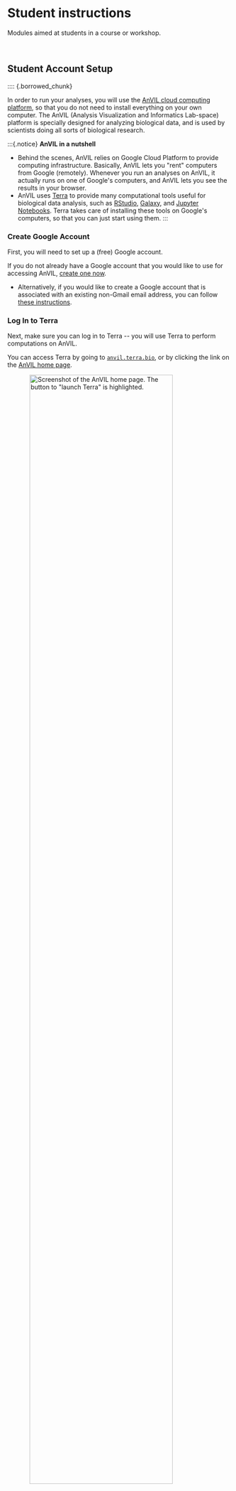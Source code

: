 # Student instructions

Modules aimed at students in a course or workshop.
 
<br>
 
## Student Account Setup
 
:::: {.borrowed_chunk}

In order to run your analyses, you will use the [AnVIL cloud computing platform](https://anvilproject.org/), so that you do not need to install everything on your own computer.  The AnVIL (Analysis Visualization and Informatics Lab-space) platform is specially designed for analyzing biological data, and is used by scientists doing all sorts of biological research.

:::{.notice}
**AnVIL in a nutshell**

- Behind the scenes, AnVIL relies on Google Cloud Platform to provide computing infrastructure.  Basically, AnVIL lets you "rent" computers from Google (remotely).  Whenever you run an analyses on AnVIL, it actually runs on one of Google's computers, and AnVIL lets you see the results in your browser.
- AnVIL uses [Terra](https://anvil.terra.bio/) to provide many computational tools useful for biological data analysis, such as [RStudio](https://www.rstudio.com/products/rstudio/), [Galaxy](https://usegalaxy.org/), and [Jupyter Notebooks](https://jupyter.org/).  Terra takes care of installing these tools on Google's computers, so that you can just start using them.
:::

### Create Google Account

First, you will need to set up a (free) Google account.

If you do not already have a Google account that you would like to use for accessing AnVIL, [create one now](https://accounts.google.com/SignUp).

- Alternatively, if you would like to create a Google account that is associated with an existing non-Gmail email address, you can follow [these instructions](https://support.terra.bio/hc/en-us/articles/360029186611).

### Log In to Terra

Next, make sure you can log in to Terra -- you will use Terra to perform computations on AnVIL. 

You can access Terra by going to [`anvil.terra.bio`](https://anvil.terra.bio/), or by clicking the link on the [AnVIL home page](https://anvilproject.org/).


<img src="08-student_modules_files/figure-html//1tyt8ifxD3y7QW3nN27jh02aPrBvNEo1GN_u2Ne_UngM_gde7783227e_0_31.png" title="Screenshot of the AnVIL home page. The button to &quot;launch Terra&quot; is highlighted." alt="Screenshot of the AnVIL home page. The button to &quot;launch Terra&quot; is highlighted." width="80%" style="display: block; margin: auto;" />

Open Terra, and you should be prompted to sign in with your Google account.

### Share Username

Finally, make sure your instructor has your Google account username (e.g. `myname@gmail.com`), so they can give you access to everything you need.

- Make sure there are no typos!
- If you have multiple Google accounts, make sure you give them the username that you will be using to access AnVIL

:::{.warning}
It is *very important* that you share the Google account you will be using to access AnVIL with with your instructor! Otherwise, the instructor cannot add you to Billing Projects or Workspaces, and you will be unable to proceed with your assignments.
:::
::::

## Student instructions for cloning a Workspace

These instructions can be customized to a specific workspace by setting certain variables before running `cow::borrow_chapter()`.  If these variables have not been set, reasonable defaults are provided (e.g. "ask your instructor").

### With no variables set:

:::: {.borrowed_chunk}

:::{.warning}
This **will not work** until your instructor has given you permission to spend money to "rent" the computers that will power your analyses (by adding you to a "Billing Project").
:::

On AnVIL, you access files and computers through **Workspaces**.  Each Workspace functions almost like a mini code laboratory - it is a place where data can be examined, stored, and analyzed. The first thing we want to do is to copy or “clone” a Workspace to create a space for you to experiment.  This will give you access to

- the files you will need (data, code)
- the computing environment you will use

:::{.notice}
**Tip**
At this point, it might make things easier to open up a new window in your browser and split your screen. That way, you can follow along with this guide on one side and execute the steps on the other.
:::

To clone an AnVIL Workspace:

1. Open Terra - use a web browser to go to [`anvil.terra.bio`](https://anvil.terra.bio/)

1. In the drop-down menu on the left, navigate to "Workspaces". Click the triple bar in the top left corner to access the menu. Click "Workspaces".

    <img src="08-student_modules_files/figure-html//1a5Da6qX9BG7Q_6XAz7MvlDyWTvssm2hWwuo1WFJXb_0_g117989bd49c_0_150.png" title="Screenshot of Terra drop-down menu.  The &quot;hamburger&quot; button to extend the drop-down menu is highlighted, and the menu item &quot;Workspaces&quot; is highlighted." alt="Screenshot of Terra drop-down menu.  The &quot;hamburger&quot; button to extend the drop-down menu is highlighted, and the menu item &quot;Workspaces&quot; is highlighted." width="100%" />

1. You are automatically directed to the "MY WORKSPACES" tab.  Here you can see any Workspaces that have been shared with you, along with your permission level.  Depending on how your instructor has set things up, you may or may not see any Workspaces in this tab.

    <img src="08-student_modules_files/figure-html//1a5Da6qX9BG7Q_6XAz7MvlDyWTvssm2hWwuo1WFJXb_0_g17144dbacd0_0_303.png" title="Screenshot of Terra Workspaces page with the &quot;MY WORKSPACES&quot; tab selected.  The &quot;MY WORKSPACES&quot; tab and the column showing permission level are highlighted." alt="Screenshot of Terra Workspaces page with the &quot;MY WORKSPACES&quot; tab selected.  The &quot;MY WORKSPACES&quot; tab and the column showing permission level are highlighted." width="100%" />
    
1. Locate the Workspace **specified by your instructor**.  (The images below show the SARS-CoV-2-Genome Workspace as an example, but you should look for the Workspace  **specified by your instructor**.)
    a. If it has been shared with you ahead of time, it will appear in "MY WORKSPACES".  

    <img src="08-student_modules_files/figure-html//1a5Da6qX9BG7Q_6XAz7MvlDyWTvssm2hWwuo1WFJXb_0_g17144dbacd0_0_337.png" title="Screenshot of Terra Workspaces page with the &quot;MY WORKSPACES&quot; tab selected. The &quot;MY WORKSPACES&quot; tab and a Workspace name are highlighted." alt="Screenshot of Terra Workspaces page with the &quot;MY WORKSPACES&quot; tab selected. The &quot;MY WORKSPACES&quot; tab and a Workspace name are highlighted." width="100%" />
    b. Otherwise, select the "PUBLIC" tab.  In the top search bar, type the Workspace name **specified by your instructor**.

    <img src="08-student_modules_files/figure-html//1a5Da6qX9BG7Q_6XAz7MvlDyWTvssm2hWwuo1WFJXb_0_g17144dbacd0_0_327.png" title="Screenshot of Terra Workspaces page with the &quot;PUBLIC&quot; tab selected. The &quot;PUBLIC&quot; tab and search box are highlighted.  The the user has typed in the term &quot;sars&quot;. A Workspace related to SARS appears in the results." alt="Screenshot of Terra Workspaces page with the &quot;PUBLIC&quot; tab selected. The &quot;PUBLIC&quot; tab and search box are highlighted.  The the user has typed in the term &quot;sars&quot;. A Workspace related to SARS appears in the results." width="100%" />
    c. You can also go directly to the Workspace by clicking this link: ask your instructor.
    
1. Clone the workspace by clicking the teardrop button (![teardrop button](https://raw.githubusercontent.com/jhudsl/AnVIL_Template/child/child_assets/teardrop_button.png){width=25px}). Select "Clone".  Or, if you have opened the Workspace, you can find the teardrop button on the top right of the Workspace.

    <img src="08-student_modules_files/figure-html//1a5Da6qX9BG7Q_6XAz7MvlDyWTvssm2hWwuo1WFJXb_0_g17144dbacd0_0_344.png" title="Screenshot showing the teardrop button. The button has been clicked revealing the &quot;clone&quot; option. The Clone option and the teardrop button are highlighted." alt="Screenshot showing the teardrop button. The button has been clicked revealing the &quot;clone&quot; option. The Clone option and the teardrop button are highlighted." width="100%" />
    <img src="08-student_modules_files/figure-html//1a5Da6qX9BG7Q_6XAz7MvlDyWTvssm2hWwuo1WFJXb_0_g117abafa453_0_577.png" title="Screenshot of the Dashboard for the Workspace that we want to clone. The teardrop button has been clicked to bring up the options. The &quot;Clone&quot; option from the list is highlighted." alt="Screenshot of the Dashboard for the Workspace that we want to clone. The teardrop button has been clicked to bring up the options. The &quot;Clone&quot; option from the list is highlighted." width="100%" />

1. You will see a popup box appear, asking you to configure your Workspace
    a. Give your Workspace clone a name by adding an underscore ("_") and your name. For example, \"specified by your instructor_Firstname_Lastname\".
    a. Select the Billing Project provided by your instructor.
    a. Leave the bottom two boxes as-is.
    a. Click “CLONE WORKSPACE”.
    
    <img src="08-student_modules_files/figure-html//1a5Da6qX9BG7Q_6XAz7MvlDyWTvssm2hWwuo1WFJXb_0_g17144dbacd0_0_352.png" title="Screenshot showing the &quot;clone a workspace&quot; popout. The Workspace name, Billing Project, and Clone Workspace button have been filled in and highlighted." alt="Screenshot showing the &quot;clone a workspace&quot; popout. The Workspace name, Billing Project, and Clone Workspace button have been filled in and highlighted." width="100%" />

1. The new Workspace should now show up under "MY WORKSPACES".  You now have your own copy of the Workspace to work in.
::::

### With variables set:

:::: {.borrowed_chunk}

:::{.warning}
This **will not work** until your instructor has given you permission to spend money to "rent" the computers that will power your analyses (by adding you to a "Billing Project").
:::

On AnVIL, you access files and computers through **Workspaces**.  Each Workspace functions almost like a mini code laboratory - it is a place where data can be examined, stored, and analyzed. The first thing we want to do is to copy or “clone” a Workspace to create a space for you to experiment.  This will give you access to

- the files you will need (data, code)
- the computing environment you will use

:::{.notice}
**Tip**
At this point, it might make things easier to open up a new window in your browser and split your screen. That way, you can follow along with this guide on one side and execute the steps on the other.
:::

To clone an AnVIL Workspace:

1. Open Terra - use a web browser to go to [`anvil.terra.bio`](https://anvil.terra.bio/)

1. In the drop-down menu on the left, navigate to "Workspaces". Click the triple bar in the top left corner to access the menu. Click "Workspaces".

    <img src="08-student_modules_files/figure-html//1a5Da6qX9BG7Q_6XAz7MvlDyWTvssm2hWwuo1WFJXb_0_g117989bd49c_0_150.png" title="Screenshot of Terra drop-down menu.  The &quot;hamburger&quot; button to extend the drop-down menu is highlighted, and the menu item &quot;Workspaces&quot; is highlighted." alt="Screenshot of Terra drop-down menu.  The &quot;hamburger&quot; button to extend the drop-down menu is highlighted, and the menu item &quot;Workspaces&quot; is highlighted." width="100%" />

1. You are automatically directed to the "MY WORKSPACES" tab.  Here you can see any Workspaces that have been shared with you, along with your permission level.  Depending on how your instructor has set things up, you may or may not see any Workspaces in this tab.

    <img src="08-student_modules_files/figure-html//1a5Da6qX9BG7Q_6XAz7MvlDyWTvssm2hWwuo1WFJXb_0_g17144dbacd0_0_303.png" title="Screenshot of Terra Workspaces page with the &quot;MY WORKSPACES&quot; tab selected.  The &quot;MY WORKSPACES&quot; tab and the column showing permission level are highlighted." alt="Screenshot of Terra Workspaces page with the &quot;MY WORKSPACES&quot; tab selected.  The &quot;MY WORKSPACES&quot; tab and the column showing permission level are highlighted." width="100%" />
    
1. Locate the Workspace **Example_Workspace**.  (The images below show the SARS-CoV-2-Genome Workspace as an example, but you should look for the Workspace  **Example_Workspace**.)
    a. If it has been shared with you ahead of time, it will appear in "MY WORKSPACES".  

    <img src="08-student_modules_files/figure-html//1a5Da6qX9BG7Q_6XAz7MvlDyWTvssm2hWwuo1WFJXb_0_g17144dbacd0_0_337.png" title="Screenshot of Terra Workspaces page with the &quot;MY WORKSPACES&quot; tab selected. The &quot;MY WORKSPACES&quot; tab and a Workspace name are highlighted." alt="Screenshot of Terra Workspaces page with the &quot;MY WORKSPACES&quot; tab selected. The &quot;MY WORKSPACES&quot; tab and a Workspace name are highlighted." width="100%" />
    b. Otherwise, select the "PUBLIC" tab.  In the top search bar, type the Workspace name **Example_Workspace**.

    <img src="08-student_modules_files/figure-html//1a5Da6qX9BG7Q_6XAz7MvlDyWTvssm2hWwuo1WFJXb_0_g17144dbacd0_0_327.png" title="Screenshot of Terra Workspaces page with the &quot;PUBLIC&quot; tab selected. The &quot;PUBLIC&quot; tab and search box are highlighted.  The the user has typed in the term &quot;sars&quot;. A Workspace related to SARS appears in the results." alt="Screenshot of Terra Workspaces page with the &quot;PUBLIC&quot; tab selected. The &quot;PUBLIC&quot; tab and search box are highlighted.  The the user has typed in the term &quot;sars&quot;. A Workspace related to SARS appears in the results." width="100%" />
    c. You can also go directly to the Workspace by clicking this link: http://example.com/.
    
1. Clone the workspace by clicking the teardrop button (![teardrop button](https://raw.githubusercontent.com/jhudsl/AnVIL_Template/child/child_assets/teardrop_button.png){width=25px}). Select "Clone".  Or, if you have opened the Workspace, you can find the teardrop button on the top right of the Workspace.

    <img src="08-student_modules_files/figure-html//1a5Da6qX9BG7Q_6XAz7MvlDyWTvssm2hWwuo1WFJXb_0_g17144dbacd0_0_344.png" title="Screenshot showing the teardrop button. The button has been clicked revealing the &quot;clone&quot; option. The Clone option and the teardrop button are highlighted." alt="Screenshot showing the teardrop button. The button has been clicked revealing the &quot;clone&quot; option. The Clone option and the teardrop button are highlighted." width="100%" />
    <img src="08-student_modules_files/figure-html//1a5Da6qX9BG7Q_6XAz7MvlDyWTvssm2hWwuo1WFJXb_0_g117abafa453_0_577.png" title="Screenshot of the Dashboard for the Workspace that we want to clone. The teardrop button has been clicked to bring up the options. The &quot;Clone&quot; option from the list is highlighted." alt="Screenshot of the Dashboard for the Workspace that we want to clone. The teardrop button has been clicked to bring up the options. The &quot;Clone&quot; option from the list is highlighted." width="100%" />

1. You will see a popup box appear, asking you to configure your Workspace
    a. Give your Workspace clone a name by adding an underscore ("_") and your name. For example, \"Example_Workspace_Firstname_Lastname\".
    a. Select the Billing Project Example Billing Project.
    a. Leave the bottom two boxes as-is.
    a. Click “CLONE WORKSPACE”.
    
    <img src="08-student_modules_files/figure-html//1a5Da6qX9BG7Q_6XAz7MvlDyWTvssm2hWwuo1WFJXb_0_g17144dbacd0_0_352.png" title="Screenshot showing the &quot;clone a workspace&quot; popout. The Workspace name, Billing Project, and Clone Workspace button have been filled in and highlighted." alt="Screenshot showing the &quot;clone a workspace&quot; popout. The Workspace name, Billing Project, and Clone Workspace button have been filled in and highlighted." width="100%" />

1. The new Workspace should now show up under "MY WORKSPACES".  You now have your own copy of the Workspace to work in.
::::

## Student instructions for launching RStudio

The module below is specially customized for students, allowing you to give more specific instructions on the settings for their RStudio environment.  There are several other general purpose modules that may also be useful for students (e.g. Pausing RStudio, Deleting RStudio) that can be found in other chapters of this book.

The following instructions can be customized by setting certain variables before running `cow::borrow_chapter()`. Developers should create these variables as a list `AnVIL_module_settings`. The following variables can be provided:

- `audience` = Defaults to `general`, telling them to use the default RStudio settings. If `audience` is set to `student`, it gives more specific instructions.
- `docker_image` = Optional, it will tell them to open the customization dialogue and direct them on how to set the image.
- `startup_script` =  Optional, it will tell them to open the customization dialogue and direct them on how to set the script.

### Using default RStudio environment:

:::: {.borrowed_chunk}

:::{.warning}
AnVIL is very versatile and can scale up to use very powerful cloud computers. It's very important that you select the cloud computing environment described here to avoid runaway costs.
:::



1. Open Terra - use a web browser to go to [`anvil.terra.bio`](https://anvil.terra.bio/)

1. In the drop-down menu on the left, navigate to "Workspaces". Click the triple bar in the top left corner to access the menu. Click "Workspaces".

    <img src="08-student_modules_files/figure-html//1a35Mb8f0M-bQkBcHa1cyQc6YxXoBLtExCz96nv08vkA_g117989bd49c_0_150.png" title="Screenshot of Terra drop-down menu.  The &quot;hamburger&quot; button to extend the drop-down menu is highlighted, and the menu item &quot;Workspaces&quot; is highlighted." alt="Screenshot of Terra drop-down menu.  The &quot;hamburger&quot; button to extend the drop-down menu is highlighted, and the menu item &quot;Workspaces&quot; is highlighted." width="100%" />

1. Click on the name of your Workspace. You should be routed to a link that looks like: `https://anvil.terra.bio/#workspaces/<billing-project>/<workspace-name>`.

1. Click on the cloud icon on the far right to access your Cloud Environment options.

    <img src="08-student_modules_files/figure-html//1a35Mb8f0M-bQkBcHa1cyQc6YxXoBLtExCz96nv08vkA_g14ea2db115d_0_22.png" title="Screenshot of a Terra Workspace. The cloud icon to create a new cloud environment is highlighted." alt="Screenshot of a Terra Workspace. The cloud icon to create a new cloud environment is highlighted." width="100%" />

1. In the dialogue box, click the "Settings" button under RStudio

    <img src="08-student_modules_files/figure-html//1a35Mb8f0M-bQkBcHa1cyQc6YxXoBLtExCz96nv08vkA_g14ea2db115d_0_18.png" title="Screenshot of the Cloud Environment Details dialogue box. The Settings button under RStudio is highlighted." alt="Screenshot of the Cloud Environment Details dialogue box. The Settings button under RStudio is highlighted." width="100%" />

1. You will see some details about the default RStudio cloud environment, and a list of costs because it costs a small amount of money to use cloud computing.

    <img src="08-student_modules_files/figure-html//1a35Mb8f0M-bQkBcHa1cyQc6YxXoBLtExCz96nv08vkA_g14ea2db115d_0_35.png" title="Screenshot of the RStudio Cloud Environment dialogue box. The cost to run the environment is highlighted." alt="Screenshot of the RStudio Cloud Environment dialogue box. The cost to run the environment is highlighted." width="100%" />



1. Click the "CREATE" button.

    <img src="08-student_modules_files/figure-html//1a35Mb8f0M-bQkBcHa1cyQc6YxXoBLtExCz96nv08vkA_g14ea2db115d_0_41.png" title="Screenshot of the RStudio Cloud Environment dialogue box. The &quot;CREATE&quot; button is highlighted." alt="Screenshot of the RStudio Cloud Environment dialogue box. The &quot;CREATE&quot; button is highlighted." width="100%" />

    

    

    

    

    

    

1. The dialogue box will close and you will be returned to your Workspace.  You can see the status of your cloud environment by hovering over the RStudio logo.  It will take a few minutes for Terra to request computers and install software.

    <img src="08-student_modules_files/figure-html//1a35Mb8f0M-bQkBcHa1cyQc6YxXoBLtExCz96nv08vkA_g14ea2db115d_0_91.png" title="Screenshot of a Terra Workspace. The hovertext for the RStudio icon is highlighted, and indicates that the status of the environment is &quot;Creating&quot;." alt="Screenshot of a Terra Workspace. The hovertext for the RStudio icon is highlighted, and indicates that the status of the environment is &quot;Creating&quot;." width="100%" />

1. When your environment is ready, its status will change to “Running”.  Click on the RStudio logo to open a new dialogue box that will let you launch RStudio.

    <img src="08-student_modules_files/figure-html//1a35Mb8f0M-bQkBcHa1cyQc6YxXoBLtExCz96nv08vkA_g14ea2db115d_0_95.png" title="Screenshot of a Terra Workspace. The hovertext for the RStudio icon is highlighted, and indicates that the status of the environment is &quot;Running&quot;." alt="Screenshot of a Terra Workspace. The hovertext for the RStudio icon is highlighted, and indicates that the status of the environment is &quot;Running&quot;." width="100%" />
    
1. Click the launch icon to open RStudio.  This is also where you can pause, modify, or delete your environment when needed.

    <img src="08-student_modules_files/figure-html//1a35Mb8f0M-bQkBcHa1cyQc6YxXoBLtExCz96nv08vkA_g14ea2db115d_0_99.png" title="Screenshot of the RStudio Environment Details dialogue box. The &quot;Open&quot; button is highlighted." alt="Screenshot of the RStudio Environment Details dialogue box. The &quot;Open&quot; button is highlighted." width="100%" />

1. You should now see the RStudio interface with information about the version printed to the console.

    <img src="08-student_modules_files/figure-html//1a35Mb8f0M-bQkBcHa1cyQc6YxXoBLtExCz96nv08vkA_g14ea2db115d_0_103.png" title="Screenshot of the RStudio environment interface." alt="Screenshot of the RStudio environment interface." width="100%" />
::::

### Using custom RStudio environment:

:::: {.borrowed_chunk}

:::{.warning}
AnVIL is very versatile and can scale up to use very powerful cloud computers. It's very important that you select the cloud computing environment described here to avoid runaway costs.
:::



1. Open Terra - use a web browser to go to [`anvil.terra.bio`](https://anvil.terra.bio/)

1. In the drop-down menu on the left, navigate to "Workspaces". Click the triple bar in the top left corner to access the menu. Click "Workspaces".

    <img src="08-student_modules_files/figure-html//1a35Mb8f0M-bQkBcHa1cyQc6YxXoBLtExCz96nv08vkA_g117989bd49c_0_150.png" title="Screenshot of Terra drop-down menu.  The &quot;hamburger&quot; button to extend the drop-down menu is highlighted, and the menu item &quot;Workspaces&quot; is highlighted." alt="Screenshot of Terra drop-down menu.  The &quot;hamburger&quot; button to extend the drop-down menu is highlighted, and the menu item &quot;Workspaces&quot; is highlighted." width="100%" />

1. Click on the name of your Workspace. You should be routed to a link that looks like: `https://anvil.terra.bio/#workspaces/<billing-project>/<workspace-name>`.

1. Click on the cloud icon on the far right to access your Cloud Environment options.

    <img src="08-student_modules_files/figure-html//1a35Mb8f0M-bQkBcHa1cyQc6YxXoBLtExCz96nv08vkA_g14ea2db115d_0_22.png" title="Screenshot of a Terra Workspace. The cloud icon to create a new cloud environment is highlighted." alt="Screenshot of a Terra Workspace. The cloud icon to create a new cloud environment is highlighted." width="100%" />

1. In the dialogue box, click the "Settings" button under RStudio

    <img src="08-student_modules_files/figure-html//1a35Mb8f0M-bQkBcHa1cyQc6YxXoBLtExCz96nv08vkA_g14ea2db115d_0_18.png" title="Screenshot of the Cloud Environment Details dialogue box. The Settings button under RStudio is highlighted." alt="Screenshot of the Cloud Environment Details dialogue box. The Settings button under RStudio is highlighted." width="100%" />

1. You will see some details about the default RStudio cloud environment, and a list of costs because it costs a small amount of money to use cloud computing.

    <img src="08-student_modules_files/figure-html//1a35Mb8f0M-bQkBcHa1cyQc6YxXoBLtExCz96nv08vkA_g14ea2db115d_0_35.png" title="Screenshot of the RStudio Cloud Environment dialogue box. The cost to run the environment is highlighted." alt="Screenshot of the RStudio Cloud Environment dialogue box. The cost to run the environment is highlighted." width="100%" />

    



1. Click "CUSTOMIZE" to adjust the settings for your environment.

    <img src="08-student_modules_files/figure-html//1a35Mb8f0M-bQkBcHa1cyQc6YxXoBLtExCz96nv08vkA_g14ea2db115d_0_48.png" title="Screenshot of the RStudio Cloud Environment dialogue box. The &quot;CUSTOMIZE&quot; button is highlighted." alt="Screenshot of the RStudio Cloud Environment dialogue box. The &quot;CUSTOMIZE&quot; button is highlighted." width="100%" />



1. Under "Application configuration" you will see a dropdown menu.  You can also enter text here.  Copy the following link into the box:

    ` example docker `

    <img src="08-student_modules_files/figure-html//1a35Mb8f0M-bQkBcHa1cyQc6YxXoBLtExCz96nv08vkA_g14ea2db115d_0_65.png" title="Screenshot of the RStudio Cloud Environment customization dialogue box. The dropdown menu labeled &quot;Application configuration&quot; is highlighted." alt="Screenshot of the RStudio Cloud Environment customization dialogue box. The dropdown menu labeled &quot;Application configuration&quot; is highlighted." width="100%" />



1. Under "Startup script" you will see textbox.  Copy the following link into the box:

    ` example startup script `

    <img src="08-student_modules_files/figure-html//1a35Mb8f0M-bQkBcHa1cyQc6YxXoBLtExCz96nv08vkA_g14ea2db115d_0_78.png" title="Screenshot of the RStudio Cloud Environment customization dialogue box. The textbox labeled &quot;Startup script&quot; is highlighted." alt="Screenshot of the RStudio Cloud Environment customization dialogue box. The textbox labeled &quot;Startup script&quot; is highlighted." width="100%" />



1. Leave everything else as-is. To create your RStudio Cloud Environment, click on the “CREATE” button.

    <img src="08-student_modules_files/figure-html//1a35Mb8f0M-bQkBcHa1cyQc6YxXoBLtExCz96nv08vkA_g14ea2db115d_0_84.png" title="Screenshot of the RStudio Cloud Environment customization dialogue box. The &quot;CREATE&quot; button is highlighted." alt="Screenshot of the RStudio Cloud Environment customization dialogue box. The &quot;CREATE&quot; button is highlighted." width="100%" />

1. The dialogue box will close and you will be returned to your Workspace.  You can see the status of your cloud environment by hovering over the RStudio logo.  It will take a few minutes for Terra to request computers and install software.

    <img src="08-student_modules_files/figure-html//1a35Mb8f0M-bQkBcHa1cyQc6YxXoBLtExCz96nv08vkA_g14ea2db115d_0_91.png" title="Screenshot of a Terra Workspace. The hovertext for the RStudio icon is highlighted, and indicates that the status of the environment is &quot;Creating&quot;." alt="Screenshot of a Terra Workspace. The hovertext for the RStudio icon is highlighted, and indicates that the status of the environment is &quot;Creating&quot;." width="100%" />

1. When your environment is ready, its status will change to “Running”.  Click on the RStudio logo to open a new dialogue box that will let you launch RStudio.

    <img src="08-student_modules_files/figure-html//1a35Mb8f0M-bQkBcHa1cyQc6YxXoBLtExCz96nv08vkA_g14ea2db115d_0_95.png" title="Screenshot of a Terra Workspace. The hovertext for the RStudio icon is highlighted, and indicates that the status of the environment is &quot;Running&quot;." alt="Screenshot of a Terra Workspace. The hovertext for the RStudio icon is highlighted, and indicates that the status of the environment is &quot;Running&quot;." width="100%" />
    
1. Click the launch icon to open RStudio.  This is also where you can pause, modify, or delete your environment when needed.

    <img src="08-student_modules_files/figure-html//1a35Mb8f0M-bQkBcHa1cyQc6YxXoBLtExCz96nv08vkA_g14ea2db115d_0_99.png" title="Screenshot of the RStudio Environment Details dialogue box. The &quot;Open&quot; button is highlighted." alt="Screenshot of the RStudio Environment Details dialogue box. The &quot;Open&quot; button is highlighted." width="100%" />

1. You should now see the RStudio interface with information about the version printed to the console.

    <img src="08-student_modules_files/figure-html//1a35Mb8f0M-bQkBcHa1cyQc6YxXoBLtExCz96nv08vkA_g14ea2db115d_0_103.png" title="Screenshot of the RStudio environment interface." alt="Screenshot of the RStudio environment interface." width="100%" />
::::
